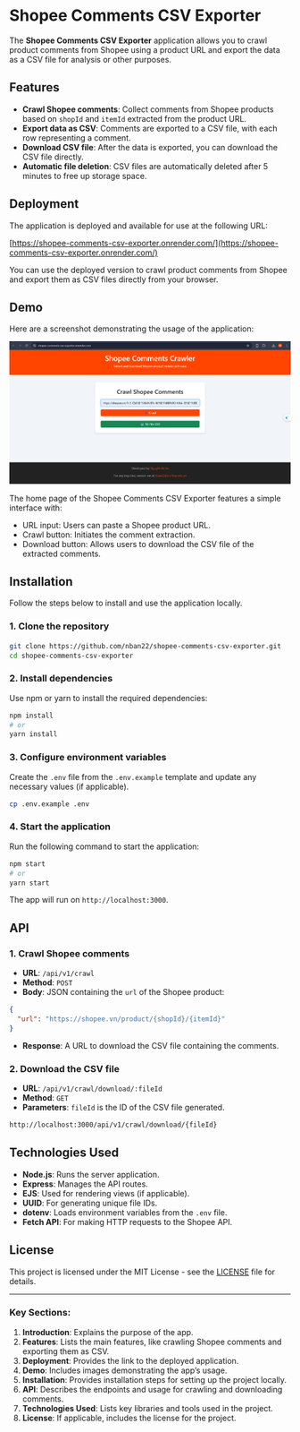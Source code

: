 # Shopee Comments CSV Exporter

The **Shopee Comments CSV Exporter** application allows you to crawl product comments from Shopee using a product URL and export the data as a CSV file for analysis or other purposes.

## Features

- **Crawl Shopee comments**: Collect comments from Shopee products based on `shopId` and `itemId` extracted from the product URL.
- **Export data as CSV**: Comments are exported to a CSV file, with each row representing a comment.
- **Download CSV file**: After the data is exported, you can download the CSV file directly.
- **Automatic file deletion**: CSV files are automatically deleted after 5 minutes to free up storage space.

## Deployment

The application is deployed and available for use at the following URL:

[https://shopee-comments-csv-exporter.onrender.com/](https://shopee-comments-csv-exporter.onrender.com/)

You can use the deployed version to crawl product comments from Shopee and export them as CSV files directly from your browser.

## Demo

Here are a screenshot demonstrating the usage of the application:

![Home page](screenshots/home-page.png)

The home page of the Shopee Comments CSV Exporter features a simple interface with:

- URL input: Users can paste a Shopee product URL.
- Crawl button: Initiates the comment extraction.
- Download button: Allows users to download the CSV file of the extracted comments.

## Installation

Follow the steps below to install and use the application locally.

### 1. Clone the repository

```bash
git clone https://github.com/nban22/shopee-comments-csv-exporter.git
cd shopee-comments-csv-exporter
```

### 2. Install dependencies

Use npm or yarn to install the required dependencies:

```bash
npm install
# or
yarn install
```

### 3. Configure environment variables

Create the `.env` file from the `.env.example` template and update any necessary values (if applicable).

```bash
cp .env.example .env
```

### 4. Start the application

Run the following command to start the application:

```bash
npm start
# or
yarn start
```

The app will run on `http://localhost:3000`.

## API

### 1. Crawl Shopee comments

- **URL**: `/api/v1/crawl`
- **Method**: `POST`
- **Body**: JSON containing the `url` of the Shopee product:

```json
{
  "url": "https://shopee.vn/product/{shopId}/{itemId}"
}
```

- **Response**: A URL to download the CSV file containing the comments.

### 2. Download the CSV file

- **URL**: `/api/v1/crawl/download/:fileId`
- **Method**: `GET`
- **Parameters**: `fileId` is the ID of the CSV file generated.

```bash
http://localhost:3000/api/v1/crawl/download/{fileId}
```

## Technologies Used

- **Node.js**: Runs the server application.
- **Express**: Manages the API routes.
- **EJS**: Used for rendering views (if applicable).
- **UUID**: For generating unique file IDs.
- **dotenv**: Loads environment variables from the `.env` file.
- **Fetch API**: For making HTTP requests to the Shopee API.

## License

This project is licensed under the MIT License - see the [LICENSE](LICENSE) file for details.

---

### Key Sections:

1. **Introduction**: Explains the purpose of the app.
2. **Features**: Lists the main features, like crawling Shopee comments and exporting them as CSV.
3. **Deployment**: Provides the link to the deployed application.
4. **Demo**: Includes images demonstrating the app’s usage.
5. **Installation**: Provides installation steps for setting up the project locally.
6. **API**: Describes the endpoints and usage for crawling and downloading comments.
7. **Technologies Used**: Lists key libraries and tools used in the project.
8. **License**: If applicable, includes the license for the project.

